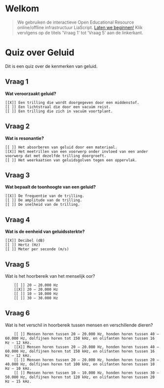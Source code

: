 <!--
title: "Quiz Benzeen"
language: nl
narrator: Dutch Female
mode: Presentation

import: https://raw.githubusercontent.com/LiaScript/CodeRunner/master/README.md
        https://raw.githubusercontent.com/LiaTemplates/BeforeAndAfter/0.0.1/README.md

link:   https://cdnjs.cloudflare.com/ajax/libs/animate.css/4.1.1/animate.min.css
        https://fonts.googleapis.com/css?family=Lato:400,400italic,700
        style.css

@runR: @LIA.eval(`["main.R"]`, `none`, `Rscript main.R`)

@JSONLD
<script run-once>
  let json = @0 

  const script = document.createElement('script');
  script.type = 'application/ld+json';
  script.text = JSON.stringify(json);

  document.head.appendChild(script);

  // this is only needed to prevent and output,
  // as long as the result of a script is undefined,
  // it is not shown or rendered within LiaScript
  console.debug("added json to head")
</script>
@end


link:   https://unpkg.com/leaflet@1.9.4/dist/leaflet.css
script: https://unpkg.com/leaflet@1.9.4/dist/leaflet.js

-->

# Welkom

> We gebruiken de interactieve Open Educational Resource online/offline infrastructuur LiaScript.
> [Laten we beginnen!](https://liascript.github.io/course/?https://raw.githubusercontent.com/abotzki/presentation/refs/heads/master/quiz-geluid.md)
> Klik vervlgens op de titels 'Vraag 1' tot 'Vraag 5' aan de linkerkant.


# Quiz over Geluid

Dit is een quiz over de kenmerken van geluid.

## Vraag 1
**Wat veroorzaakt geluid?**

    [[X]] Een trilling die wordt doorgegeven door een middenstof.
    [[ ]] Een lichtstraal die door een vacuüm reist.
    [[ ]] Een trilling die zich in vacuüm voortplant.


## Vraag 2
**Wat is resonantie?**

    [[ ]] Het absorberen van geluid door een materiaal.
    [[X]] Het meetrillen van een voorwerp onder invloed van een ander voorwerp dat met dezelfde trilling doorgroeft.
    [[ ]] Het weerkaatsen van geluidsgolven tegen een oppervlak.


## Vraag 3
**Wat bepaalt de toonhoogte van een geluid?**

    [[X]] De frequentie van de trilling.
    [[ ]] De amplitude van de trilling.
    [[ ]] De snelheid van de trilling.

## Vraag 4
**Wat is de eenheid van geluidssterkte?**

    [[X]] Decibel (dB)
    [[ ]] Hertz (Hz)
    [[ ]] Meter per seconde (m/s)

## Vraag 5
Wat is het hoorbereik van het menselijk oor?

        [[ ]] 20 – 20.000 Hz
        [[X]] 20 – 20.000 Hz
        [[ ]] 10 – 10.000 Hz
        [[ ]] 30 – 30.000 Hz

## Vraag 6
Wat is het verschil in hoorbereik tussen mensen en verschillende dieren?

        [[ ]] Mensen horen tussen 20 – 20.000 Hz, honden horen tussen 40 – 60.000 Hz, dolfijnen horen tot 150 kHz, en olifanten horen tussen 16 Hz – 12 kHz.
        [[X]] Mensen horen tussen 20 – 20.000 Hz, honden horen tussen 40 – 60.000 Hz, dolfijnen horen tot 150 kHz, en olifanten horen tussen 16 Hz – 12 kHz.
        [[ ]] Mensen horen tussen 20 – 20.000 Hz, honden horen tussen 20 – 40.000 Hz, dolfijnen horen tot 100 kHz, en olifanten horen tussen 10 Hz – 10 kHz.
        [[ ]] Mensen horen tussen 10 – 10.000 Hz, honden horen tussen 30 – 50.000 Hz, dolfijnen horen tot 120 kHz, en olifanten horen tussen 20 Hz – 15 kHz.
